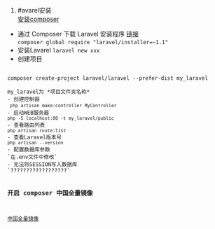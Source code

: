 1.  #avarel安装  
[安装composer](https://getcomposer.org/download/)
- 通过 Composer 下载 Laravel 安装程序   [链接](http://laravel-china.org/docs/5.1/installation)  
<code>composer global require "laravel/installer=~1.1"</code>
- 安装Lavarel
<code>laravel new xxx</code>
- 创建项目  
<code>
composer create-project laravel/laravel --prefer-dist my_laravel    
</bode>
my_laravel为 *项目文件夹名称*
- 创建控制器  
<code> php artisan make:controller MyController</code>  
- 启动WEB服务器  
<code>php -S localhost:80 -t my_laravel/public</code>
- 查看路由列表  
<code>php artisan route:list</code>
- 查看Laravel版本号  
<code>php artisan --version</code>
- 配置数据库参数  
`在.env文件中修改`
- 无法将SESSION写入数据库
`??????????????????`

### 开启 composer 中国全量镜像
[中国全量镜像](http://pkg.phpcomposer.com/)

